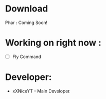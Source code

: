# Download
Phar : Coming Soon!


# Working on right now :

- [ ] Fly Command

 # Developer:
 
 * xXNiceYT - Main Developer.
